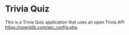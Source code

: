 # Trivia Quiz

This is a Trivia Quiz application that uses an open Trivia API https://opentdb.com/api_config.php. 

